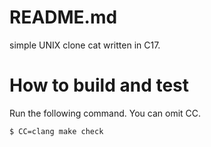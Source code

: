 # README.md

simple UNIX clone cat written in C17.

# How to build and test

Run the following command.  You can omit CC.

```
$ CC=clang make check
```
